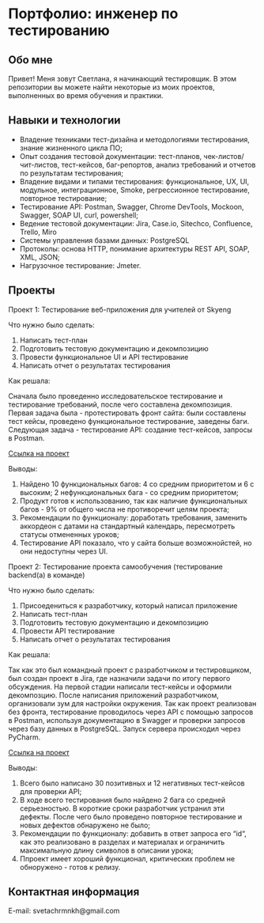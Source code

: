 # Портфолио: инженер по тестированию

## Обо мне 

Привет! Меня зовут Светлана, я начинающий тестировщик. 
В этом репозитории вы можете найти некоторые из моих проектов, выполненных во время обучения и практики. 
<br>

## Навыки и технологии 
- Владение техниками тест-дизайна и методологиями тестирования, знание жизненного цикла ПО;
- Опыт создания тестовой документации: тест-планов, чек-листов/чит-листов, тест-кейсов, баг-репортов, анализ требований и отчетов по результатам тестирования;
- Владение видами и типами тестирования: функциональное, UX, UI, модульное, интеграционное, Smoke, регрессионное тестирование, повторное тестирование;
- Тестирование API: Postman, Swagger, Chrome DevTools, Mockoon, Swagger, SOAP UI, curl, powershell;
- Ведение тестовой документации: Jira, Case.io, Sitechco, Confluence, Trello, Miro
- Системы управления базами данных: PostgreSQL
- Протоколы: основа HTTP, понимание архитектуры REST API, SOAP, XML, JSON;
- Нагрузочное тестирование: Jmeter.

## Проекты 
<p>Проект 1: Тестирование веб-приложения для учителей от Skyeng</p>
<p>Что нужно было сделать:</p>
<ol>
  <li> Написать тест-план</li>
  <li> Подготовить тестовую документацию и декомпозицию </li>
  <li> Провести функциональное UI и API тестирование</li>
  <li> Написать отчет о результатах тестирования </li>
</ol>
<p>Как решала:</p>
<p> Сначала было проведенно исследовательское тестирование и тестирование требований, после чего составлена декомпозиция. Первая задача была - протестировать фронт сайта:   были составлены тест кейсы, проведено функциональное тестирование, заведены баги. Следующая задача - тестирование API: создание тест-кейсов, запросы в Postman.</p>

[Ссылка на проект](https://azure-calcium-178.notion.site/ea6f77e25ac34ec4b4ef18d9e9712a92?pvs=4)

<p>Выводы:</p>
<ol>
  <li> Найдено 10 функциональных багов: 4 cо средним приоритетом и 6 с высоким; 2 нефункциональных бага - со средним приоритетом;</li> 
  <li> Продукт готов к использованию, так как наличие функциональных багов - 9% от общего числа не противоречит целям проекта; </li>
  <li> Рекомендации по функционалу: доработать требования, заменить аккордеон с датами на стандартный календарь, пересмотреть статусы отмененных уроков; </li>
  <li> Тестирование API показало, что у сайта больше возможнойстей, но они недоступны через UI.</li>
</ol>


<p>Проект 2: Тестирование проекта самообучения (тестирование backend(a) в команде) </p>
<p>Что нужно было сделать:</p>
<ol>
  <li> Присоедениться к разработчику, который написал приложение </li>
  <li> Написать тест-план</li>
  <li> Подготовить тестовую документацию и декомпозицию </li>
  <li> Провести API тестирование </li>
  <li> Написать отчет о результатах тестирования </li>
</ol>
<p>Как решала:</p>
<p> Так как это был командный проект с разработчиком и тестировщиком, был создан проект в Jira, где назначили задачи по итогу первого обсуждения. На первой стадии написали тест-кейсы и оформили декомпозцию. После написания приложений разработчиком, организовали зум для настройки окружения. Так как проект реализован без фронта, тестирование проводилось через API с помощью запросов в Postman, используя документацию в Swagger и проверки запросов через базу данных в PostgreSQL. Запуск сервера происходил через PyCharm.</p>

[Ссылка на проект](https://azure-calcium-178.notion.site/ea6f77e25ac34ec4b4ef18d9e9712a92?pvs=4)

<p>Выводы:</p>
<ol>
  <li> Всего было написано 30 позитивных и 12 негативных тест-кейсов для проверки API;</li> 
  <li> В ходе всего тестирования было найдено 2 бага со средней серьезностью. В короткие сроки разработчик устранил эти дефекты. После чего было проведено повторное тестирование и новых дефектов обнаружено не было; </li>
  <li> Рекомендации по функционалу: добавить в ответ запроса его “id“,  как это реализовано в разделах и материалах и ограничить максимальную длину символов в описании урока; </li>
  <li> Ппроект имеет хороший функционал, критических проблем не обноружено - готов к релизу.</li>
</ol>
                                                         
## Контактная информация 
<p>E-mail: svetachrmnkh@gmail.com</p>
